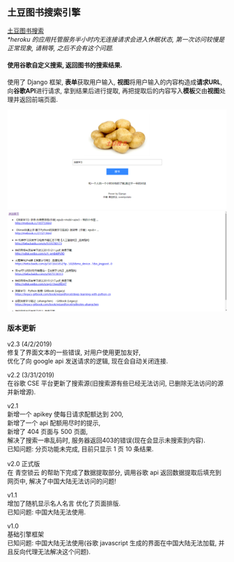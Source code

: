 
## 土豆图书搜索引擎<br>
<a href="https://search-books.herokuapp.com/">土豆图书搜索</a><br>
<i>*heroku 的应用托管服务半小时内无连接请求会进入休眠状态, 第一次访问较慢是正常现象, 请稍等, 之后不会有这个问题.</i>

#### 使用谷歌自定义搜索, 返回图书的搜索结果. <br>
使用了 Django 框架, <b>表单</b>获取用户输入, <b>视图</b>将用户输入的内容构造成<b>请求URL</b>, 向<b>谷歌API</b>进行请求, 拿到结果后进行提取, 再把提取后的内容写入<b>模板</b>交由<b>视图</b>处理并返回前端页面. <br>

![搜索引擎](https://raw.githubusercontent.com/justsweetpotato/makedown-img-store/master/search/10.png)
![搜索结果](https://raw.githubusercontent.com/justsweetpotato/makedown-img-store/master/search/11.png)


### 版本更新
v2.3 (4/2/2019)<br>
修复了界面文本的一些错误, 对用户使用更加友好,<br> 
优化了向 google api 发送请求的逻辑, 现在会自动关闭连接.

v2.2 (3/31/2019)<br>
在谷歌 CSE 平台更新了搜索源(旧搜索源有些已经无法访问, 已删除无法访问的源并新增源).

v2.1<br>
新增一个 apikey 使每日请求配额达到 200,<br> 
新增了一个 api 配额用尽时的提示,<br> 
新增了 404 页面与 500 页面,<br>
解决了搜索一串乱码时, 服务器返回403的错误(现在会显示未搜索到内容).<br>
已知问题: 分页功能未完成, 目前只显示 1 页 10 条结果.

v2.0 正式版<br>
在 青空锁云 的帮助下完成了数据提取部分, 调用谷歌 api 返回数据提取后填充到网页中, 解决了中国大陆无法访问的问题!

v1.1<br>
增加了随机显示名人名言 优化了页面排版.<br>
已知问题: 中国大陆无法使用.

v1.0<br>
基础引擎框架<br>
已知问题: 中国大陆无法使用(谷歌 javascript 生成的界面在中国大陆无法加载, 并且反向代理无法解决这个问题).<br>

